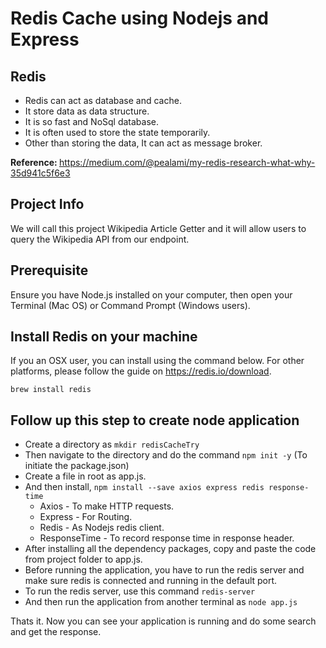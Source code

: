 # Redis Cache using Nodejs and Express

## Redis 
 - Redis can act as database and cache.
 - It store data as data structure.
 - It is so fast and NoSql database.
 - It is often used to store the state temporarily.
 - Other than storing the data, It can act as message broker.

<b> Reference: </b> https://medium.com/@pealami/my-redis-research-what-why-35d941c5f6e3

## Project Info
We will call this project Wikipedia Article Getter and it will allow users to query the Wikipedia API from our endpoint.

## Prerequisite
Ensure you have Node.js installed on your computer, then open your Terminal (Mac OS) or Command Prompt (Windows users).

## Install Redis on your machine
If you an OSX user, you can install using the command below. For other platforms, please follow the guide on https://redis.io/download.

```brew install redis ```

## Follow up this step to create node application
- Create a directory as ```mkdir redisCacheTry ```
- Then navigate to the directory and do the command ```npm init -y``` (To initiate the package.json)
- Create a file in root as app.js.
- And then install, ```npm install --save axios express redis response-time```
    * Axios - To make HTTP requests.
    * Express - For Routing.
    * Redis - As Nodejs redis client.
    * ResponseTime - To record response time in response header.
- After installing all the dependency packages, copy and paste the code from project folder to app.js.
- Before running the application, you have to run the redis server and make sure redis is connected and running in the default port.
- To run the redis server, use this command ```redis-server```
- And then run the application from another terminal as ```node app.js```

Thats it. 
Now you can see your application is running and do some search and get the response.
